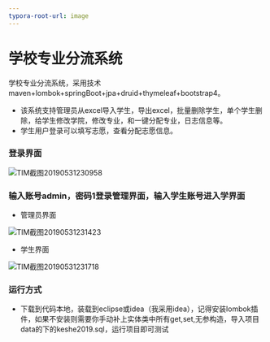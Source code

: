 ```yaml
---
typora-root-url: image
---
```


# 学校专业分流系统
学校专业分流系统，采用技术maven+lombok+springBoot+jpa+druid+thymeleaf+bootstrap4。

- 该系统支持管理员从excel导入学生，导出excel，批量删除学生，单个学生删除，给学生修改学院，修改专业，和一键分配专业，日志信息等。
- 学生用户登录可以填写志愿，查看分配志愿信息。

### 登录界面

![TIM截图20190531230958](tree/master/image/TIM截图20190531230958.png)

### 输入账号admin，密码1登录管理界面，输入学生账号进入学界面

- 管理员界面

![TIM截图20190531231423](https://github.com/VanGogh6/kesheweb/edit/master/TIM截图20190531231423.png)

-  学生界面

![TIM截图20190531231718](/TIM截图20190531231718.png)

### 运行方式

- 下载到代码本地，装载到eclipse或idea（我采用idea），记得安装lombok插件，如果不安装则需要你手动补上实体类中所有get,set,无参构造，导入项目data的下的keshe2019.sql，运行项目即可测试

